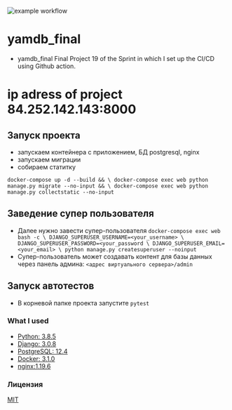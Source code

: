 ![example workflow](https://github.com/IvanNadeevets/yamdb_final/actions/workflows/yamdb_workflow.yml/badge.svg)
# yamdb_final
* yamdb_final Final Project 19 of the Sprint in which I set up the CI/CD using Github action.

# ip adress of project 84.252.142.143:8000

## Запуск проекта
* запускаем контейнера с приложением, БД postgresql, nginx 
* запускаем миграции 
* собираем статитку 

`
docker-compose up -d --build && \
docker-compose exec web python manage.py migrate --no-input && \
docker-compose exec web python manage.py collectstatic --no-input
`
## Заведение супер пользователя
* Далее нужно завести супер-пользователя 
`docker-compose exec web bash -c \
DJANGO_SUPERUSER_USERNAME=<your_username> \
DJANGO_SUPERUSER_PASSWORD=<your_password \
DJANGO_SUPERUSER_EMAIL=<your_email> \
python manage.py createsuperuser --noinput`
* Супер-пользователь может создавать контент для базы данных через панель админа: `<адрес виртуального сервера>/admin`

## Запуск автотестов
* В корневой папке проекта запустите `pytest`

### What I used
* [Python: 3.8.5](https://www.python.org/)
* [Django: 3.0.8](https://www.djangoproject.com/)
* [PostgreSQL: 12.4](https://www.postgresql.org/)
* [Docker: 3.1.0](https://www.docker.com/)
* [nginx:1.19.6](https://nginx.org/)

### Лицензия
[MIT](https://choosealicense.com/licenses/mit/)
